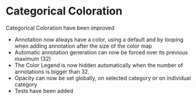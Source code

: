 # Categorical Coloration

Categorical Coloration have been improved
 * Annotation now always have a color, using a default and by looping when adding annotation after the size of the color map
 * Automatic annotation generation can now be forced over its previous maximum (32)
 * The Color Legend is now hidden automatically when the number of annotations is bigger than 32.
 * Opacity can now be set globally, on selected category or on individual category
 * Tests have been added
